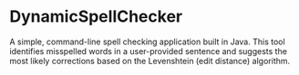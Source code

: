 # DynamicSpellChecker
A simple, command-line spell checking application built in Java. This tool identifies misspelled words in a user-provided sentence and suggests the most likely corrections based on the Levenshtein (edit distance) algorithm.
